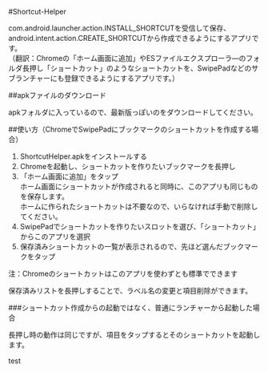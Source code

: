 #Shortcut-Helper

<p>com.android.launcher.action.INSTALL_SHORTCUTを受信して保存、android.intent.action.CREATE_SHORTCUTから作成できるようにするアプリです。<br />
（翻訳：Chromeの「ホーム画面に追加」やESファイルエクスプローラ―のフォルダ長押し「ショートカット」のようなショートカットを、SwipePadなどのサブランチャーにも登録できるようにするアプリです。）</p>

##apkファイルのダウンロード

<p>apkフォルダに入っているので、最新版っぽいのをダウンロードしてください。</p>

##使い方（ChromeでSwipePadにブックマークのショートカットを作成する場合）


1. ShortcutHelper.apkをインストールする
2. Chromeを起動し、ショートカットを作りたいブックマークを長押し
3. 「ホーム画面に追加」をタップ<br />ホーム画面にショートカットが作成されると同時に、このアプリも同じものを保存します。<br />ホームに作られたショートカットは不要なので、いらなければ手動で削除してください。
4. SwipePadでショートカットを作りたいスロットを選び、「ショートカット」からこのアプリを選択
5. 保存済みショートカットの一覧が表示されるので、先ほど選んだブックマークをタップ

<p>注：Chromeのショートカットはこのアプリを使わずとも標準でできます</p>

<p>保存済みリストを長押しすることで、ラベル名の変更と項目削除ができます。</p>

###ショートカット作成からの起動ではなく、普通にランチャーから起動した場合
<p>長押し時の動作は同じですが、項目をタップするとそのショートカットを起動します。</p>

test